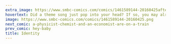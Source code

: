 ```yaml
---
extra_image: https://www.smbc-comics.com/comics/1461589144-20160425after.png
hovertext: Did a theme song just pop into your head? If so, you may already be lost.
image: https://www.smbc-comics.com/comics/1461589144-20160425.png
next_comic: a-physicist-chemist-and-an-economist-are-on-a-train
prev_comic: hey-baby
title: Identity
---
```


